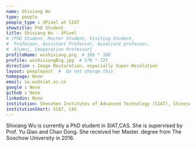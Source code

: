 ```yaml
---
name: Shixiang Wu
type: people
people_type : XPixel at SIAT
showtitle: PhD Student
title: Shixiang Wu - XPixel
# [PhD Student, Master Student, Visiting Student,
#  Professor, Assistant Professor, Associate professor,
#  Alumni, Cooperation Professor]
profileName: wushixiang.png  # 186 * 186
profile: wushixiangBig.jpg  # 570 * 725
direction : Image Restoration, especially Super-Resolution
layout: peoplepost  #  Do not change this
homepage: None 
email: sx.wu@siat.ac.cn
google : None
github : None
linkedin: None
institution: Shenzhen Institutes of Advanced Technology (SIAT), Chinese Academy of Sciences (CAS)
institutionShort: SIAT, CAS
---
```


Shixiang Wu is currently a PhD student in SIAT,CAS. She is supervised by Prof. Yu Qiao and Chao Dong. She received her Master. degree from The Soochow University in 2016.

